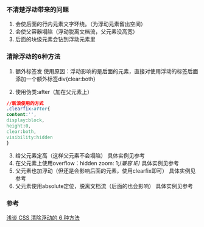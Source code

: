 ### 不清楚浮动带来的问题
1. 会使后面的行内元素文字环绕。（为浮动元素留出空间）
2. 会使父容器塌陷（浮动脱离文档流，父元素没高宽）
3. 后面的块级元素会钻到浮动元素里

### 清除浮动的6种方法
1. 额外标签发
使用原因：浮动影响的是后面的元素，直接对使用浮动的标签后面添加一个额外标签div{clear:both}

2. 使用伪类:after（加在父元素上）
```css
//新浪使用的方式
.clearfix:after{
content:'',
display:block,
height:0,
clear:both,
visibility:hidden
}
```
3. 给父元素定高（这样父元素不会塌陷）
具体实例见参考
4. 在父元素上使用overflow：hidden
zoom: 1;/*兼容 IE*/
具体实例见参考
5. 父元素也加浮动（但还是会影响后面的元素，使用clearfix即可）
具体实例见参考
6. 父元素使用absolute定位，脱离文档流（后面的也会影响）
具体实例见参考
### 参考
[浅谈 CSS 清除浮动的 6 种方法](https://segmentfault.com/a/1190000003937063)
